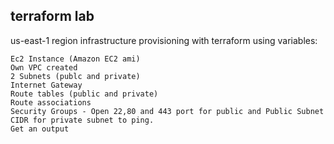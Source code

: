## terraform lab



us-east-1 region infrastructure provisioning with terraform using variables:  

    Ec2 Instance (Amazon EC2 ami)  
    Own VPC created  
    2 Subnets (publc and private)  
    Internet Gateway  
    Route tables (public and private)  
    Route associations  
    Security Groups - Open 22,80 and 443 port for public and Public Subnet CIDR for private subnet to ping.  
    Get an output  

